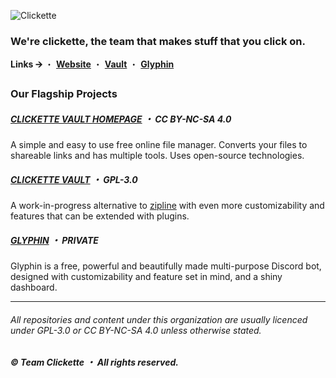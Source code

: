 ![Clickette](https://clickette.net/assets-homepage/img/wordmark-color.svg)

### We're clickette, the team that makes stuff that you click on.

**Links 🡪** ・ [**Website**](https://team.clickette.net/) ・ [**Vault**](https://clickette.net) ・ [**Glyphin**](https://glyphin.hamium.xyz/)

### Our Flagship Projects

##### [CLICKETTE VAULT HOMEPAGE](https://github.com/Clickette/homepage) ・ CC BY-NC-SA 4.0

A simple and easy to use free online file manager. Converts your files to shareable links and has multiple tools. Uses open-source technologies.

##### [CLICKETTE VAULT](https://github.com/Clickette/homepage) ・ GPL-3.0

A work-in-progress alternative to [zipline](https://zipline.diced.sh) with even more customizability and features that can be extended with plugins.

##### [GLYPHIN](https://glyphin.hamium.xyz/) ・ PRIVATE

Glyphin is a free, powerful and beautifully made multi-purpose Discord bot, designed with customizability and feature set in mind, and a shiny dashboard.

---

###### All repositories and content under this organization are usually licenced under GPL-3.0 or CC BY-NC-SA 4.0 unless otherwise stated.
##### © Team Clickette ・ All rights reserved.
